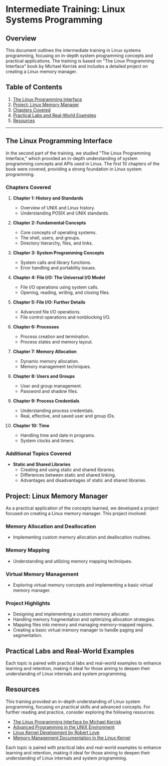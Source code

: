 # Intermediate Training: Linux Systems Programming

## Overview

This document outlines the intermediate training in Linux systems programming, focusing on in-depth system programming concepts and practical applications. The training is based on "The Linux Programming Interface" book by Michael Kerrisk and includes a detailed project on creating a Linux memory manager.

## Table of Contents

1. [The Linux Programming Interface](#the-linux-programming-interface)
2. [Project: Linux Memory Manager](#project-linux-memory-manager)
3. [Chapters Covered](#chapters-covered)
4. [Practical Labs and Real-World Examples](#practical-labs-and-real-world-examples)
5. [Resources](#resources)

---

## The Linux Programming Interface

In the second part of the training, we studied "The Linux Programming Interface," which provided an in-depth understanding of system programming concepts and APIs used in Linux. The first 10 chapters of the book were covered, providing a strong foundation in Linux system programming.

### Chapters Covered

1. **Chapter 1: History and Standards**
   - Overview of UNIX and Linux history.
   - Understanding POSIX and UNIX standards.

2. **Chapter 2: Fundamental Concepts**
   - Core concepts of operating systems.
   - The shell, users, and groups.
   - Directory hierarchy, files, and links.

3. **Chapter 3: System Programming Concepts**
   - System calls and library functions.
   - Error handling and portability issues.

4. **Chapter 4: File I/O: The Universal I/O Model**
   - File I/O operations using system calls.
   - Opening, reading, writing, and closing files.

5. **Chapter 5: File I/O: Further Details**
   - Advanced file I/O operations.
   - File control operations and nonblocking I/O.

6. **Chapter 6: Processes**
   - Process creation and termination.
   - Process states and memory layout.

7. **Chapter 7: Memory Allocation**
   - Dynamic memory allocation.
   - Memory management techniques.

8. **Chapter 8: Users and Groups**
   - User and group management.
   - Password and shadow files.

9. **Chapter 9: Process Credentials**
   - Understanding process credentials.
   - Real, effective, and saved user and group IDs.

10. **Chapter 10: Time**
    - Handling time and date in programs.
    - System clocks and timers.

### Additional Topics Covered
- **Static and Shared Libraries**
  - Creating and using static and shared libraries.
  - Differences between static and shared linking.
  - Advantages and disadvantages of static and shared libraries.

## Project: Linux Memory Manager

As a practical application of the concepts learned, we developed a project focused on creating a Linux memory manager. This project involved:

### Memory Allocation and Deallocation
- Implementing custom memory allocation and deallocation routines.

### Memory Mapping
- Understanding and utilizing memory mapping techniques.

### Virtual Memory Management
- Exploring virtual memory concepts and implementing a basic virtual memory manager.

### Project Highlights
- Designing and implementing a custom memory allocator.
- Handling memory fragmentation and optimizing allocation strategies.
- Mapping files into memory and managing memory-mapped regions.
- Creating a basic virtual memory manager to handle paging and segmentation.

## Practical Labs and Real-World Examples

Each topic is paired with practical labs and real-world examples to enhance learning and retention, making it ideal for those aiming to deepen their understanding of Linux internals and system programming.

## Resources

This training provided an in-depth understanding of Linux system programming, focusing on practical skills and advanced concepts. For further reading and practice, consider exploring the following resources:

- [The Linux Programming Interface by Michael Kerrisk](https://man7.org/tlpi/)
- [Advanced Programming in the UNIX Environment](https://www.apuebook.com/)
- [Linux Kernel Development by Robert Love](https://rlove.org/)
- [Memory Management Documentation in the Linux Kernel](https://www.kernel.org/doc/html/latest/admin-guide/mm/index.html)

Each topic is paired with practical labs and real-world examples to enhance learning and retention, making it ideal for those aiming to deepen their understanding of Linux internals and system programming.
